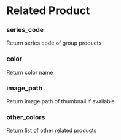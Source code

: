 # Related Product

### series\_code

Return series code of group products



### color

Return color name



### image\_path

Return image path of thumbnail if available



### other\_colors

Return list of [other related products](liquid/variables/products/related-product/other-related-product.md)

